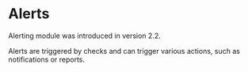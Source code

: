 # Alerts

Alerting module was introduced in version 2.2.

Alerts are triggered by checks and can trigger various actions, such as notifications or reports. 

